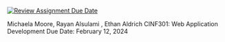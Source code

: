[![Review Assignment Due Date](https://classroom.github.com/assets/deadline-readme-button-24ddc0f5d75046c5622901739e7c5dd533143b0c8e959d652212380cedb1ea36.svg)](https://classroom.github.com/a/u2sH0Qx8)

Michaela Moore, Rayan Alsulami , Ethan Aldrich
CINF301: Web Application Development
Due Date: February 12, 2024

